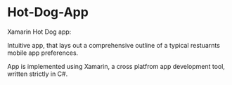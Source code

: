 # Hot-Dog-App
Xamarin Hot Dog app:

Intuitive app, that lays out a comprehensive outline of a typical restuarnts mobile app preferences. 

App is implemented using Xamarin, a cross platfrom app development tool, written strictly in C#. 
